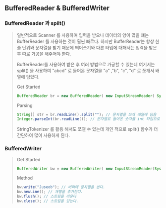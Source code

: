 ## BufferedReader & BufferedWriter

### BufferedReader 과 spilt()

>  일반적으로 Scanner 를 사용하여 입력을 받으나 데이터의 양이 많을 떄는 BufferReader 를 사용하는 것이 훨씬 빠르다. 하지만 BufferReader는 항상 한줄 단위와 문자열을 받기 때문에 띄어쓰기와 다른 타입에 대해서는 입력을 받은 후 따로 가공을 해주어야 한다.
>
>  BufferReader를 사용하여 받은 후 여러 방법으로 가공할 수 있는데 여기서는 split() 을 사용하여 "abcd" 로 들어온 문자열을 "a" ,"b", "c", "d" 로 쪼개서 배열에 담았다.
>
>  Get Started 
>
>  ```java
>  BufferedReader br = new BufferedReader( new InputStreamReader( System.in ) );
>  ```
>
>  Parsing
>
>  ```java
>  String[] str = br.readLine().split(""); // 문자열을 쪼개 배열에 담음
>  Integer.parseInt(br.readLine()); // 문자열로 들어온 숫자를 int 타입으로 파싱해줌
>  ```
>
>  StringTokenizer 를 활용 해서도 쪼갤 수 있는데 개인 적으로 split() 함수가 더 간단하여 많이 사용하게 된다.



### BufferedWriter

>Get Started
>
>```java
>BufferedWriter bw = new BufferedWriter( new InputStreamReader(System.out));
>```
>
>Method
>
>```java
>bw.write("Juseob"); // 버퍼에 문자열을 쓴다.
>bw.newLine(); // 개행을 추가한다.
>bw.flush(); // 스트림을 비운다
>bw.close(); // 스트림을 닫는다.
>```




